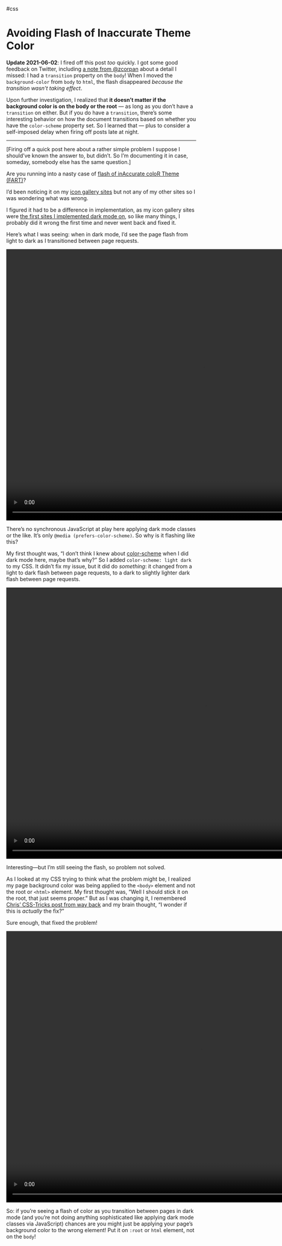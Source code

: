 #css

# Avoiding Flash of Inaccurate Theme Color

**Update 2021-06-02**: I fired off this post _too_ quickly. I got some good feedback on Twitter, including [a note from @zcorpan](https://twitter.com/zcorpan/status/1531299212553502720) about a detail I missed: I had a `transition` property on the `body`! When I moved the `background-color` from `body` to `html`, the flash disappeared _because the transition wasn’t taking effect_. 

Upon further investigation, I realized that **it doesn’t matter if the background color is on the body or the root** — as long as you don’t have a `transition` on either. But if you do have a `transition`, there’s some interesting behavior on how the document transitions based on whether you have the `color-scheme` property set. So I learned that — plus to consider a self-imposed delay when firing off posts late at night.

---

[Firing off a quick post here about a rather simple problem I suppose I should’ve known the answer to, but didn’t. So I’m documenting it in case, someday, somebody else has the same question.]

Are you running into a nasty case of [flash of inAccurate coloR Theme (FART)](https://css-tricks.com/flash-of-inaccurate-color-theme-fart/)?

I’d been noticing it on my [icon gallery sites](https://www.iosicongallery.com) but not any of my other sites so I was wondering what was wrong.

I figured it had to be a difference in implementation, as my icon gallery sites were [the first sites I implemented dark mode on](https://blog.jim-nielsen.com/2018/icon-galleries-dark-mode/), so like many things, I probably did it wrong the first time and never went back and fixed it.

Here’s what I was seeing: when in dark mode, I’d see the page flash from light to dark as I transitioned between page requests.

<video
  controls
	src="https://cdn.jim-nielsen.com/blog/2022/fart-white-flash.mp4"
	width="1046"
	height="720">
</video>

There’s no synchronous JavaScript at play here applying dark mode classes or the like. It’s only `@media (prefers-color-scheme)`. So why is it flashing like this?

My first thought was, “I don’t think I knew about [color-scheme](https://blog.jim-nielsen.com/2020/color-scheme-property/) when I  did dark mode here, maybe that’s why?” So I added `color-scheme: light dark` to my CSS. It didn’t fix my issue, but it did do _something_: it changed from a light to dark flash between page requests, to a dark to slightly lighter dark flash between page requests.

<video
  controls
	src="https://cdn.jim-nielsen.com/blog/2022/fart-dark-flash.mp4"
	width="1056"
	height="720">
</video>

Interesting—but I’m still seeing the flash, so problem not solved.

As I looked at my CSS trying to think what the problem might be, I realized my page background color was being applied to the `<body>` element and not the root or `<html>` element. My first thought was, “Well I should stick it on the root, that just seems proper.” But as I was changing it, I remembered [Chris’ CSS-Tricks post from way back](https://css-tricks.com/just-one-of-those-weird-things-about-css-background-on-body/) and my brain thought, “I wonder if this is _actually_ the fix?”

Sure enough, that fixed the problem!

<video
  controls
	src="https://cdn.jim-nielsen.com/blog/2022/fart-no-flash.mp4"
	width="1032"
	height="720">
</video>

So: if you’re seeing a flash of color as you transition between pages in dark mode (and you’re not doing anything sophisticated like applying dark mode classes via JavaScript) chances are you might just be applying your page’s background color to the wrong element! Put it on `:root` or `html` element, not on the `body`!
